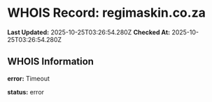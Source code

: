 # WHOIS Record: regimaskin.co.za

**Last Updated:** 2025-10-25T03:26:54.280Z
**Checked At:** 2025-10-25T03:26:54.280Z

## WHOIS Information

**error:** Timeout

**status:** error

